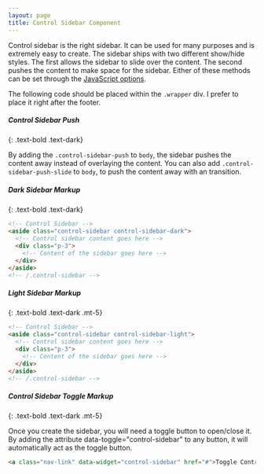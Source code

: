 ```yaml
---
layout: page
title: Control Sidebar Component
---
```


Control sidebar is the right sidebar. It can be used for many purposes and is extremely easy to create. The sidebar ships with two different show/hide styles. The first allows the sidebar to slide over the content. The second pushes the content to make space for the sidebar. Either of these methods can be set through the [JavaScript options]({}).

The following code should be placed within the `.wrapper` div. I prefer to place it right after the footer.

##### Control Sidebar Push

{: .text-bold .text-dark}

By adding the `.control-sidebar-push` to `body`, the sidebar pushes the content away instead of overlaying the content.
You can also add `.control-sidebar-push-slide` to `body`, to push the content away with an transition.

##### Dark Sidebar Markup

{: .text-bold .text-dark}

```html
<!-- Control Sidebar -->
<aside class="control-sidebar control-sidebar-dark">
  <!-- Control sidebar content goes here -->
  <div class="p-3">
    <!-- Content of the sidebar goes here -->
  </div>
</aside>
<!-- /.control-sidebar -->
```

##### Light Sidebar Markup

{: .text-bold .text-dark .mt-5}

```html
<!-- Control Sidebar -->
<aside class="control-sidebar control-sidebar-light">
  <!-- Control sidebar content goes here -->
  <div class="p-3">
    <!-- Content of the sidebar goes here -->
  </div>
</aside>
<!-- /.control-sidebar -->
```

##### Control Sidebar Toggle Markup

{: .text-bold .text-dark .mt-5}

Once you create the sidebar, you will need a toggle button to open/close it. By adding the attribute data-toggle="control-sidebar" to any button, it will automatically act as the toggle button.

```html
<a class="nav-link" data-widget="control-sidebar" href="#">Toggle Control Sidebar</a>
```
